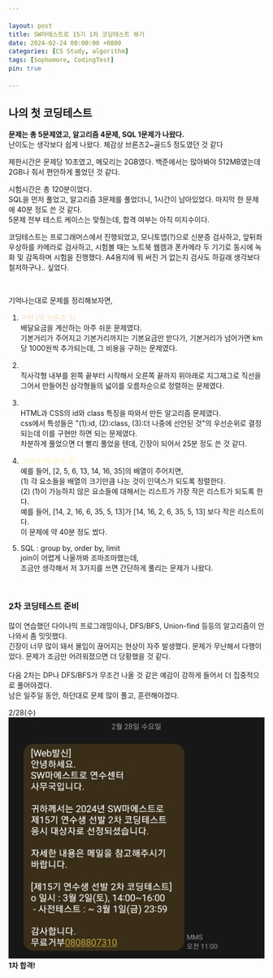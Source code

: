 ```yaml
---

layout: post
title: SW마에스트로 15기 1차 코딩테스트 복기
date: 2024-02-24 00:00:00 +0800
categories: [CS Study, algorithm]
tags: [Sophomore, CodingTest]
pin: true

---
```


## 나의 첫 코딩테스트
**문제는 총 5문제였고, 알고리즘 4문제, SQL 1문제가 나왔다.**  
난이도는 생각보다 쉽게 나왔다. 체감상 브론즈2~골드5 정도였던 것 같다

제한시간은 문제당 10초였고, 메모리는 2GB였다. 백준에서는 많아봐야 512MB였는데 2GB나 줘서 편안하게 풀었던 것 같다.

시험시간은 총 120분이었다.  
SQL을 먼저 풀었고, 알고리즘 3문제를 풀었더니, 1시간이 남아있었다. 마지막 한 문제에 40분 정도 쓴 것 같다.  
5문제 전부 테스트 케이스는 맞췄는데, 합격 여부는 아직 미지수이다.  

코딩테스트는 프로그래머스에서 진행되었고, 모니토앱(?)으로 신분증 검사하고, 앞뒤좌우상하를 카메라로 검사하고, 시험볼 때는 노트북 웹캠과 폰카메라 두 기기로 동시에 녹화 및 감독하며 시험을 진행했다. A4용지에 뭐 써진 거 없는지 검사도 하길래 생각보다 철저하구나.. 싶었다.

<br>

기억나는대로 문제를 정리해보자면,

1. <span style='color: #f7ddbe'>구현 (약 브론즈 2)</span>   
배달요금을 계산하는 아주 쉬운 문제였다.  
기본거리가 주어지고 기본거리까지는 기본요금만 받다가, 기본거리가 넘어가면 km당  1000원씩 추가되는데, 그 비용을 구하는 문제였다.  

2. <span style='color: #f6f8fa'>구현 (약 실버 5)</span>   
직사각형 내부를 왼쪽 끝부터 시작해서 오른쪽 끝까지 위아래로 지그재그로 직선을 그어서 만들어진 삼각형들의 넓이를 오름차순으로 정렬하는 문제였다.  

3. <span style='color: #f6f8fa'>구현 (약 실버 4)</span>   
HTML과 CSS의 id와 class 특징을 따와서 만든 알고리즘 문제였다.  
css에서 특성들은 "(1):id, (2):class, (3):더 나중에 선언된 것"의 우선순위로 결정되는데 이를 구현만 하면 되는 문제였다.  
차분하게 풀었으면 더 빨리 풀었을 텐데, 긴장이 되어서 25분 정도 쓴 것 같다.  

4. <span style='color: #fff5b1'>그리디 (약 골드 5)</span>  
예를 들어, [2, 5, 6, 13, 14, 16, 35]의 배열이 주어지면,  
(1) 각 요소들을 배열의 크기만큼 나눈 것이 인덱스가 되도록 정렬한다.  
(2) (1)이 가능하지 않은 요소들에 대해서는 리스트가 가장 작은 리스트가 되도록 한다.  
예를 들어, [14, 2, 16, 6, 35, 5, 13]가 [14, 16, 2, 6, 35, 5, 13] 보다 작은 리스트이다.  
이 문제에 약 40분 정도 썼다.

5. SQL : group by, order by, limit  
join이 어렵게 나올까봐 조마조마했는데,  
조금만 생각해서 저 3가지를 쓰면 간단하게 풀리는 문제가 나왔다.  
  
<br>

### 2차 코딩테스트 준비  

많이 연습했던 다이나믹 프로그래밍이나, DFS/BFS, Union-find 등등의 알고리즘이 안나와서 좀 밋밋했다.  
긴장이 너무 많이 돼서 몰입이 끊어지는 현상이 자주 발생했다. 문제가 무난해서 다행이었다. 문제가 조금만 어려워졌으면 더 당황했을 것 같다.  
<br>
다음 2차는 DP나 DFS/BFS가 무조건 나올 것 같은 예감이 강하게 들어서 더 집중적으로 풀어야겠다.  
남은 일주일 동안, 하던대로 문제 많이 풀고, 훈련해야겠다.

2/28(수)
<img alt="1차 합격" src="/_posts/소마 1차 합격.jpeg">  
**1차 합격!**